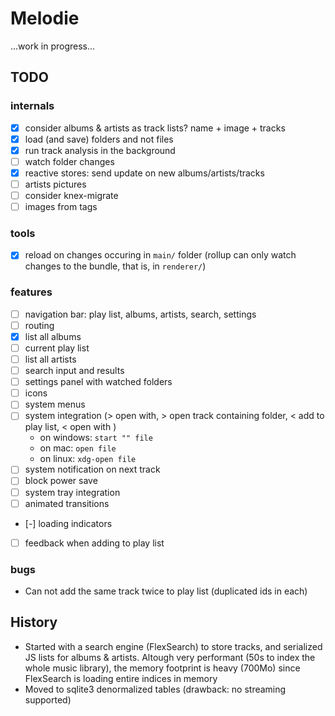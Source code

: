 # Melodie

...work in progress...

## TODO

### internals

- [x] consider albums & artists as track lists? name + image + tracks
- [x] load (and save) folders and not files
- [x] run track analysis in the background
- [ ] watch folder changes
- [x] reactive stores: send update on new albums/artists/tracks
- [ ] artists pictures
- [ ] consider knex-migrate
- [ ] images from tags

### tools

- [x] reload on changes occuring in `main/` folder (rollup can only watch changes to the bundle, that is, in `renderer/`)

### features

- [ ] navigation bar: play list, albums, artists, search, settings
- [ ] routing
- [x] list all albums
- [ ] current play list
- [ ] list all artists
- [ ] search input and results
- [ ] settings panel with watched folders
- [ ] icons
- [ ] system menus
- [ ] system integration (> open with, > open track containing folder, < add to play list, < open with )
  - on windows: `start "" file`
  - on mac: `open file`
  - on linux: `xdg-open file`
- [ ] system notification on next track
- [ ] block power save
- [ ] system tray integration
- [ ] animated transitions
- [-] loading indicators
- [ ] feedback when adding to play list

### bugs

- Can not add the same track twice to play list (duplicated ids in each)

## History

- Started with a search engine (FlexSearch) to store tracks, and serialized JS lists for albums & artists.
  Altough very performant (50s to index the whole music library), the memory footprint is heavy (700Mo) since
  FlexSearch is loading entire indices in memory
- Moved to sqlite3 denormalized tables (drawback: no streaming supported)
